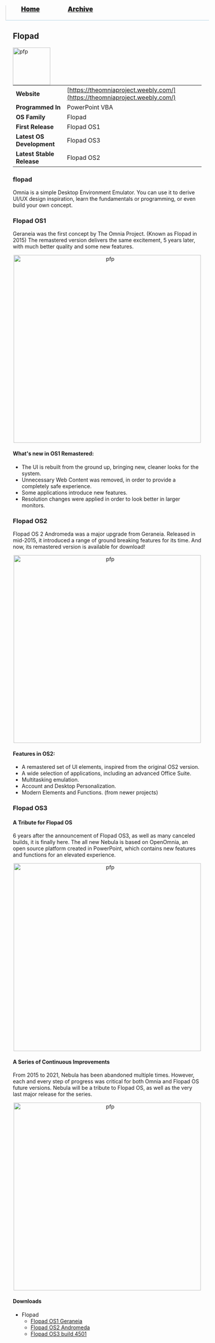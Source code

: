 <blockquote style="background: #0000;border-bottom: 1px solid #B2D2E1;height: 30px;margin: 0 -20px 20px;padding: 0px 20px 9px 40px;">
  <p style=""><a href="https://pptos-org.github.io/pptos/" style="font-size: 17px;font-weight: 900;font-style: normal;text-shadow: rgba(255,255,255,0.9) 0 1px 0;">Home</a>&nbsp;&nbsp;&nbsp;&nbsp;&nbsp;&nbsp;&nbsp;&nbsp;&nbsp;&nbsp;&nbsp;&nbsp;&nbsp;&nbsp;&nbsp;&nbsp;&nbsp;&nbsp;
    <a href="https://pptos-org.github.io/pptos/archive/" style="font-size: 17px;font-weight: 900;font-style: normal;text-shadow: rgba(255,255,255,0.9) 0 1px 0;">Archive</a>
  </p>
</blockquote>

## Flopad

<a>
  <img align="left" height="100" alt="pfp" src="https://user-images.githubusercontent.com/58103738/130616729-dee5a027-a1bf-4e57-84d4-afabc1c1af52.png" />
</a>

|                           |                                     |
| ------------------------- | ----------------------------------- |
| **Website**               | [https://theomniaproject.weebly.com/](https://theomniaproject.weebly.com/) |
| **Programmed In**         | PowerPoint VBA                      |
| **OS Family**             | Flopad                              |
| **First Release**         | Flopad OS1                          |
| **Latest OS Development** | Flopad OS3                          |
| **Latest Stable Release** | Flopad OS2                          |

### flopad

Omnia is a simple Desktop Environment Emulator. You can use it to derive UI/UX design inspiration, learn the fundamentals or programming, or even build your own concept.

### Flopad OS1

Geraneia was the first concept by The Omnia Project. (Known as Flopad in 2015) The remastered version delivers the same excitement, 5 years later, with much better quality and some new features.

<p align="center">
  <img align="center" height="500" alt="pfp" src="https://user-images.githubusercontent.com/58103738/131350766-b5b2148a-9f7d-4e49-a975-d4477fd1b6b9.png" />
</p>

#### What's new in OS1 Remastered:

- The UI is rebuilt from the ground up, bringing new, cleaner looks for the system.
- Unnecessary Web Content was removed, in order to provide a completely safe experience.
- Some applications introduce new features.
- Resolution changes  were applied in order to look better in larger monitors.

### Flopad OS2

Flopad OS 2 Andromeda was a major upgrade from Geraneia. Released in mid-2015, it introduced a range of ground breaking features for its time. And now, its remastered version is available for download!

<p align="center">
  <img align="center" height="500" alt="pfp" src="https://user-images.githubusercontent.com/58103738/131350664-23277c4c-d67b-4b87-bc7b-2255198be1af.png" />
</p>

#### Features in OS2:

- A remastered set of UI elements, inspired from the original OS2 version.
- A wide selection of applications, including an advanced Office Suite.
- Multitasking emulation.
- Account and Desktop Personalization.
- Modern Elements and Functions. (from newer projects)

### Flopad OS3

#### A Tribute for Flopad OS
6 years after the announcement of Flopad OS3, as well as many canceled builds, it is finally here. The all new Nebula is based on OpenOmnia, an open source platform created in PowerPoint, which contains new features and functions for an elevated experience.

<p align="center">
  <img align="center" height="500" alt="pfp" src="https://user-images.githubusercontent.com/58103738/131350207-2ad67110-9721-4b65-aeef-ed916a7b0628.png" />
</p>

#### A Series of Continuous Improvements

From 2015 to 2021, Nebula has been abandoned multiple times. However, each and every step of progress was critical for both Omnia and Flopad OS future versions. Nebula will be a tribute to Flopad OS, as well as the very last major release for the series.

<p align="center">
  <img align="center" height="500" alt="pfp" src="https://user-images.githubusercontent.com/58103738/131350535-947e709f-0661-4700-9701-97f44ddd32f6.png" />
</p>


#### Downloads

- Flopad
  - [Flopad OS1 Geraneia](https://github.com/pptos-org/pptos/raw/gh-pages/files/Flopad_OS/Flopad%20OS1%20Geraneia.zip)
  - [Flopad OS2 Andromeda](https://github.com/pptos-org/pptos/raw/gh-pages/files/Flopad_OS/Flopad%20OS2%20Andromeda%202.1.1.zip)
  - [Flopad OS3 build 4501](https://github.com/pptos-org/pptos/raw/gh-pages/files/Flopad_OS/Flopad%20OS3%20-%20Build%204501.pptm)

<body style="background-image: url(https://raw.githubusercontent.com/hexa-one/pptos-wiki/gh-pages/assets/background/background.png);background-repeat: no-repeat;background-attachment: fixed;background-size: cover;">
